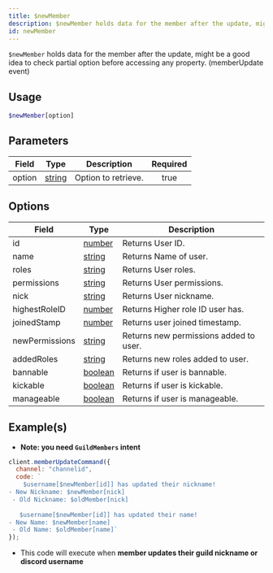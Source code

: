 ```yaml
---
title: $newMember
description: $newMember holds data for the member after the update, might be a good idea to check partial option before accessing any property. (memberUpdate event)
id: newMember
---
```


`$newMember` holds data for the member after the update, might be a good idea to check partial option before accessing
any property. (memberUpdate event)

## Usage

```php
$newMember[option]
```

## Parameters

| Field  | Type                                                                                              | Description         | Required |
| ------ | ------------------------------------------------------------------------------------------------- | ------------------- | :------: |
| option | [string](https://developer.mozilla.org/en-US/docs/Web/JavaScript/Reference/Global_Objects/String) | Option to retrieve. |   true   |

## Options

| Field         | Type                                                                                              | Description                      |
| ------------- | ------------------------------------------------------------------------------------------------- | -------------------------------- |
| id            | [number](https://developer.mozilla.org/en-US/docs/Web/JavaScript/Reference/Global_Objects/Number) | Returns User ID.                 |
| name          | [string](https://developer.mozilla.org/en-US/docs/Web/JavaScript/Reference/Global_Objects/String) | Returns Name of user.            |
| roles         | [string](https://developer.mozilla.org/en-US/docs/Web/JavaScript/Reference/Global_Objects/String) | Returns User roles.              |
| permissions   | [string](https://developer.mozilla.org/en-US/docs/Web/JavaScript/Reference/Global_Objects/String) | Returns User permissions.        |
| nick          | [string](https://developer.mozilla.org/en-US/docs/Web/JavaScript/Reference/Global_Objects/String) | Returns User nickname.           |
| highestRoleID | [number](https://developer.mozilla.org/en-US/docs/Web/JavaScript/Reference/Global_Objects/Number) | Returns Higher role ID user has. |
| joinedStamp | [number](https://developer.mozilla.org/en-US/docs/Web/JavaScript/Reference/Global_Objects/Number) | Returns user joined timestamp. |
| newPermissions | [string](https://developer.mozilla.org/en-US/docs/Web/JavaScript/Reference/Global_Objects/String) | Returns new permissions added to user. |
| addedRoles | [string](https://developer.mozilla.org/en-US/docs/Web/JavaScript/Reference/Global_Objects/String) | Returns new roles added to user. |
| bannable | [boolean](https://developer.mozilla.org/en-US/docs/Web/JavaScript/Reference/Global_Objects/Boolean) | Returns if user is bannable. |
| kickable | [boolean](https://developer.mozilla.org/en-US/docs/Web/JavaScript/Reference/Global_Objects/Boolean) | Returns if user is kickable. |
| manageable | [boolean](https://developer.mozilla.org/en-US/docs/Web/JavaScript/Reference/Global_Objects/Boolean) | Returns if user is manageable. |



## Example(s)

- **Note: you need `GuildMembers` intent**

```js
client.memberUpdateCommand({
  channel: "channelid",
  code: `
    $username[$newMember[id]] has updated their nickname!
- New Nickname: $newMember[nick]
 - Old Nickname: $oldMember[nick]
 
   $username[$newMember[id]] has updated their name!
- New Name: $newMember[name]
 - Old Name: $oldMember[name]`
});
```

- This code will execute when **member updates their guild nickname or discord username**
